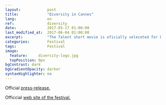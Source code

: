 ```yaml
---
layout:            post
title:             "Diversity in Cannes"
lang:              en
ref:               diversity
date:              2017-05-17 01:00:00
last_modified_at:  2017-06-04 01:00:00
excerpt:           "The Talent short movie is oficially seleceted for Diversity in Cannes showcase."
categories:        Festival
tags:              Festival
image:
  feature:     diversity-logo.jpg
  topPosition: 0px
bgContrast: dark
bgGradientOpacity: darker
syntaxHighlighter: no
---
```

Official <a href="http://mailchi.mp/f9cab0590759/2017diversityincannesofficialselectionsupdated1">press-release.</a>

Officcial <a href="http://diversityincannes.com/">web site of the festival.</a>

<div class="img img--fullContainer img--14xLeading" style="background-image: url({{ site.baseurl_posts_img }}diversity-photo.jpg);"></div>
